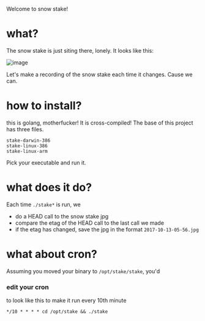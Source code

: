Welcome to snow stake!

# what?

The snow stake is just siting there, lonely.  It looks like this:

![image](https://www.mtbachelor.com/webcams/snowstake.jpg?44862)

Let's make a recording of the snow stake each time it changes.  Cause we can.

# how to install?

this is golang, motherfucker!  It is cross-compiled!  The base of this project has three files.

```
stake-darwin-386
stake-linux-386
stake-linux-arm
```

Pick your executable and run it.

# what does it do?

Each time `./stake*` is run, we

* do a HEAD call to the snow stake jpg
* compare the etag of the HEAD call to the last call we made
* if the etag has changed, save the jpg in the format `2017-10-13-05-56.jpg`

# what about cron?

Assuming you moved your binary to `/opt/stake/stake`, you'd 

### edit your cron

to look like this to make it run every 10th minute

```
*/10 * * * * cd /opt/stake && ./stake
```